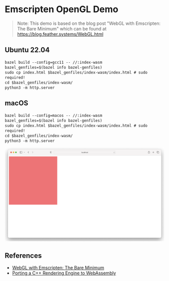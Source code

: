 # Emscripten OpenGL Demo

> Note: This demo is based on the blog post
 "WebGL with Emscripten: The Bare Minimum"
 which can be found at https://blog.feather.systems/WebGL.html

## Ubuntu 22.04

```shell
bazel build --config=gcc11 -- //:index-wasm
bazel_genfiles=$(bazel info bazel-genfiles)
sudo cp index.html $bazel_genfiles/index-wasm/index.html # sudo required!
cd $bazel_genfiles/index-wasm/
python3 -m http.server
```

## macOS

```shell
bazel build --config=macos -- //:index-wasm
bazel_genfiles=$(bazel info bazel-genfiles)
sudo cp index.html $bazel_genfiles/index-wasm/index.html # sudo required!
cd $bazel_genfiles/index-wasm/
python3 -m http.server
```

![](macOS_safai.png)

## References

- [WebGL with Emscripten: The Bare Minimum](https://blog.feather.systems/WebGL.html)
- [Porting a C++ Rendering Engine to WebAssembly](https://medium.com/cyberbotics/porting-a-c-rendering-engine-to-webassembly-9c32d76c31f1)
